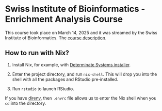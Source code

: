 # Swiss Institute of Bioinformatics - Enrichment Analysis Course

This course took place on March 14, 2025 and it was streamed by
the Swiss Institute of Bioinformatics. The [course description](https://www.sib.swiss/training/course/20250314_ENRIC).

## How to run with Nix?

1. Install Nix, for example, 
with [Determinate Systems installer](https://github.com/DeterminateSystems/nix-installer).

2. Enter the project directory, and run `nix-shell`. This will drop you
into the shell with all the packages and RStudio pre-installed.

3. Run `rstudio` to launch RStudio.

If you have [direnv](https://github.com/direnv/direnv), then `.envrc` file
allows us to enter the Nix shell when you `cd` into the directory.
